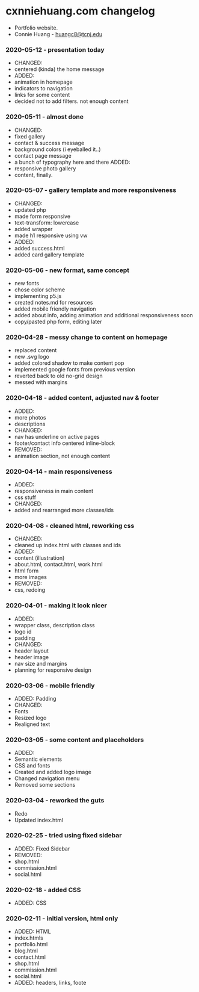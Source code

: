 # cxnniehuang.com changelog
* Portfolio website. 
* Connie Huang - <huangc8@tcnj.edu>

### 2020-05-12 - presentation today
- CHANGED:
 - centered (kinda) the home message
- ADDED:
 - animation in homepage
 - indicators to navigation
 - links for some content
- decided not to add filters. not enough content

### 2020-05-11 - almost done
- CHANGED:
 - fixed gallery
 - contact & success message
 - background colors (i eyeballed it..)
 - contact page message
 - a bunch of typography here and there
ADDED: 
 - responsive photo gallery
 - content, finally.
 

### 2020-05-07 - gallery template and more responsiveness
- CHANGED:
 - updated php
 - made form responsive
 - text-transform: lowercase
 - added wrapper
 - made h1 responsive using vw
- ADDED: 
 - added success.html
 - added card gallery template

### 2020-05-06 - new format, same concept
- new fonts
- chose color scheme
- implementing p5.js
- created notes.md for resources
- added mobile friendly navigation
- added about info, 
    adding animation and 
    additional responsiveness soon
- copy/pasted php form, editing later

### 2020-04-28 - messy change to content on homepage
- replaced content
- new .svg logo
- added colored shadow to make content pop
- implemented google fonts from previous version
- reverted back to old no-grid design
- messed with margins

### 2020-04-18 - added content, adjusted nav & footer
- ADDED:
 - more photos
 - descriptions
- CHANGED:
 - nav has underline on active pages
 - footer/contact info centered inline-block
- REMOVED:
 - animation section, not enough content

### 2020-04-14 - main responsiveness
- ADDED:
 - responsiveness in main content
 - css stuff
- CHANGED: 
 - added and rearranged more classes/ids

### 2020-04-08 - cleaned html, reworking css
- CHANGED:
 - cleaned up index.html with classes and ids
- ADDED:
 - content (illustration)
 - about.html, contact.html, work.html
 - html form
 - more images
- REMOVED:
 - css, redoing

### 2020-04-01 - making it look nicer
- ADDED:
 - wrapper class, description class
 - logo id
 - padding
- CHANGED:
 - header layout
 - header image
 - nav size and margins
- planning for responsive design

### 2020-03-06 - mobile friendly
- ADDED: Padding
- CHANGED: 
 - Fonts
 - Resized logo
 - Realigned text

### 2020-03-05 - some content and placeholders
- ADDED:
 - Semantic elements
 - CSS and fonts
- Created and added logo image
- Changed navigation menu
- Removed some sections

### 2020-03-04 - reworked the guts
- Redo
- Updated index.html

### 2020-02-25 - tried using fixed sidebar
- ADDED: Fixed Sidebar
- REMOVED:
 - shop.html
 - commission.html
 - social.html
 
### 2020-02-18 - added CSS
- ADDED: CSS
 
### 2020-02-11 - initial version, html only
- ADDED: HTML
 - index.htmls
 - portfolio.html
 - blog.html
 - contact.html
 - shop.html
 - commission.html
 - social.html
- ADDED: headers, links, foote